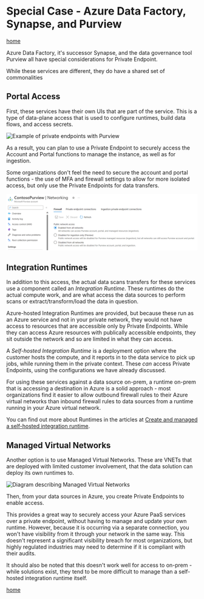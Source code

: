 # Special Case - Azure Data Factory, Synapse, and Purview

[home](./readme.md)

Azure Data Factory, it's successor Synapse, and the data governance tool Purview all have special considerations for Private Endpoint.

While these services are different, they do have a shared set of commonalities

## Portal Access

First, these services have their own UIs that are part of the service.  This is a type of data-plane access that is used to configure runtimes, build data flows, and access secrets.

![Example of private endpoints with Purview](https://learn.microsoft.com/azure/purview/media/catalog-private-link/purview-private-link-overview.png)

As a result, you can plan to use a Private Endpoint to securely access the Account and Portal functions to manage the instance, as well as for ingestion.

Some organizations don't feel the need to secure the account and portal functions - the use of MFA and firewall settings to allow for more isolated access, but only use the Private Endpoints for data transfers.

![A screenshot of a Purview firewall](img/purview-firewall.png)

## Integration Runtimes

In addition to this access, the actual data scans transfers for these services use a component called an *Integration Runtime*.  These runtimes do the actual compute work, and are what access the data sources to perform scans or extract/transform/load the data in question.

Azure-hosted Integration Runtimes are provided, but because these run as an Azure service and not in your private network, they would not have access to resources that are accessible only by Private Endpoints.  While they can access Azure resources with publically accessible endpoints, they sit outside the network and so are limited in what they can access.

A *Self-hosted Integration Runtime* is a deployment option where the customer hosts the compute, and it reports in to the data service to pick up jobs, while running them in the private context.  These *can* access Private Endpoints, using the configurations we have already discussed.

For using these services against a data source on-prem, a runtime on-prem that is accessing a destination in Azure is a solid approach - most organizations find it easier to allow outbound firewall rules to their Azure virtual networks than inbound firewall rules to data sources from a runtime running in your Azure virtual network.

You can find out more about Runtimes in the articles at [Create and managed a self-hosted integration runtime](https://learn.microsoft.com/azure/purview/manage-integration-runtimes).

## Managed Virtual Networks

Another option is to use Managed Virtual Networks.  These are VNETs that are deployed with limited customer involvement, that the data solution can deploy its own runtimes to.

![Diagram describing Managed Virtual Networks](https://learn.microsoft.com/azure/purview/media/catalog-managed-VNET/purview-managed-VNET-architecture.png)

Then, from your data sources in Azure, you create Private Endpoints to enable access.

This provides a great way to securely access your Azure PaaS services over a private endpoint, without having to manage and update your own runtime.  However, because it is occurring via a separate connection, you won't have visibility from it through your network in the same way.  This doesn't represent a significant visibility breach for most organizations, but highly regulated industries may need to determine if it is compliant with their audits.

It should also be noted that this doesn't work well for access to on-prem - while solutions exist, they tend to be more difficult to manage than a self-hosted integration runtime itself.

[home](./readme.md)
